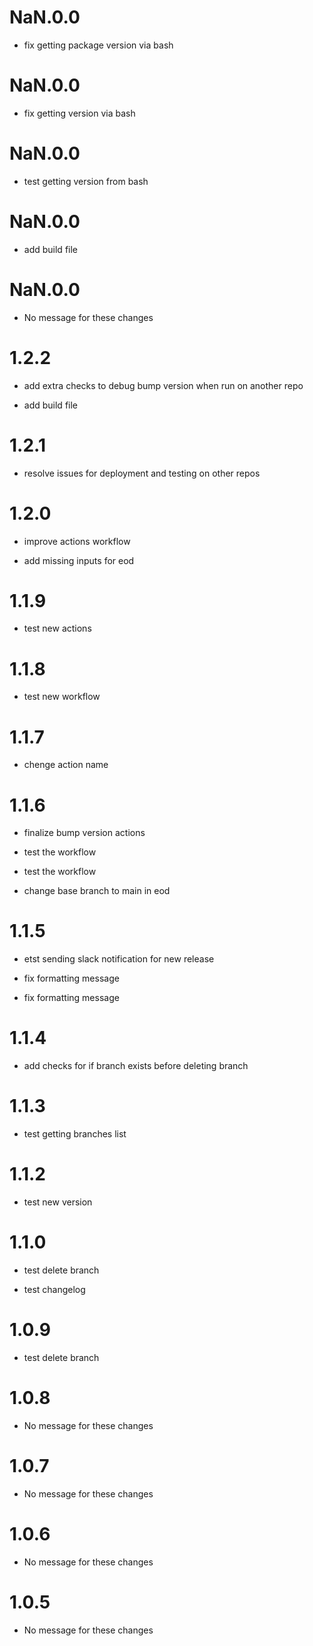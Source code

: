 # NaN.0.0
* fix getting package version via bash
# NaN.0.0
* fix getting version via bash
# NaN.0.0
* test getting version from bash
# NaN.0.0
* add build file
# NaN.0.0
* No message for these changes
# 1.2.2
* add extra checks to debug bump version when run on another repo

* add build file
# 1.2.1
* resolve issues for deployment and testing on other repos
# 1.2.0
* improve actions workflow

* add missing inputs for eod
# 1.1.9
* test new actions
# 1.1.8
* test new workflow
# 1.1.7
* chenge action name
# 1.1.6
* finalize bump version actions

* test the workflow

* test the workflow

* change base branch to main in eod
# 1.1.5
* etst sending slack notification for new release

* fix formatting message

* fix formatting message
# 1.1.4
* add checks for if branch exists before deleting branch
# 1.1.3
* test getting branches list
# 1.1.2
* test new version
# 1.1.0
* test delete branch

* test changelog
# 1.0.9
* test delete branch
# 1.0.8
* No message for these changes
# 1.0.7
* No message for these changes
# 1.0.6
* No message for these changes
# 1.0.5
* No message for these changes
